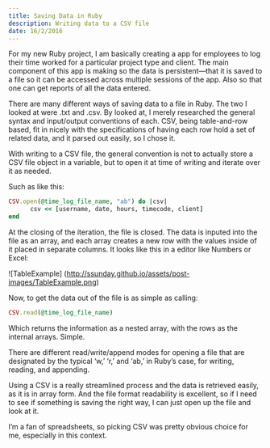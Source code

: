 ```yaml
---
title: Saving Data in Ruby
description: Writing data to a CSV file
date: 16/2/2016
---
```


For my new Ruby project, I am basically creating a app for employees to log their time worked for a particular project type and client. The main component of this app is making so the data is persistent—that it is saved to a file so it can be accessed across multiple sessions of the app. Also so that one can get reports of all the data entered.

There are many different ways of saving data to a file in Ruby. The two I looked at were .txt and .csv. By looked at, I merely researched the general syntax and input/output conventions of each. CSV, being table-and-row based, fit in nicely with the specifications of having each row hold a set of related data, and it parsed out easily, so I chose it.

With writing to a CSV file, the general convention is not to actually store a CSV file object in a variable, but to open it at time of writing and iterate over it as needed.

Such as like this:

```ruby
CSV.open(@time_log_file_name, "ab") do |csv|
      csv << [username, date, hours, timecode, client]
end
```

At the closing of the iteration, the file is closed. The data is inputed into the file as an array, and each array creates a new row with the values inside of it placed in separate columns. It looks like this in a editor like Numbers or Excel:

![TableExample] (http://ssunday.github.io/assets/post-images/TableExample.png)

Now, to get the data out of the file is as simple as calling:

```ruby
CSV.read(@time_log_file_name)
```

Which returns the information as a nested array, with the rows as the internal arrays. Simple.

There are different read/write/append modes for opening a file that are designated by the typical ‘w,’ ‘r,’ and ‘ab,’ in Ruby’s case, for writing, reading, and appending.

Using a CSV is a really streamlined process and the data is retrieved easily, as it is in array form. And the file format readability is excellent, so if I need to see if something is saving the right way, I can just open up the file and look at it.

I’m a fan of spreadsheets, so picking CSV was pretty obvious choice for me, especially in this context.
